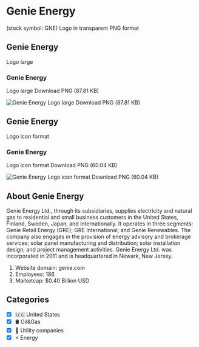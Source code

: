 # Genie Energy
 (stock symbol: GNE) Logo in transparent PNG format

## Genie Energy
 Logo large

### Genie Energy
 Logo large Download PNG (87.81 KB)

![Genie Energy
 Logo large Download PNG (87.81 KB)](/img/orig/GNE_BIG-6834e469.png)

## Genie Energy
 Logo icon format

### Genie Energy
 Logo icon format Download PNG (60.04 KB)

![Genie Energy
 Logo icon format Download PNG (60.04 KB)](/img/orig/GNE-567c7902.png)

## About Genie Energy


Genie Energy Ltd., through its subsidiaries, supplies electricity and natural gas to residential and small business customers in the United States, Finland, Sweden, Japan, and internationally. It operates in three segments: Genie Retail Energy (GRE); GRE International; and Genie Renewables. The company also engages in the provision of energy advisory and brokerage services; solar panel manufacturing and distribution; solar installation design; and project management activities. Genie Energy Ltd. was incorporated in 2011 and is headquartered in Newark, New Jersey.

1. Website domain: genie.com
2. Employees: 186
3. Marketcap: $0.40 Billion USD


## Categories
- [x] 🇺🇸 United States
- [x] 🛢 Oil&Gas
- [x] 🚰 Utility companies
- [x] ⚡ Energy
